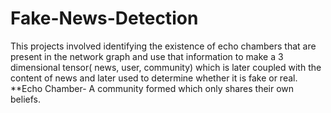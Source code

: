 # Fake-News-Detection
This projects involved identifying the existence of echo chambers that are present in the network graph and use that information to make a 3 dimensional tensor( news, user, community) which is later coupled with the content of news and later used to determine whether it is fake or real.
**Echo Chamber- A community formed which only shares their own beliefs.

